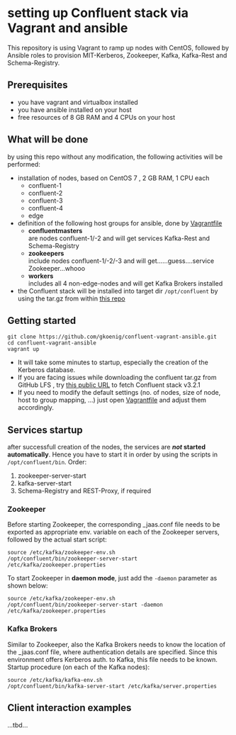 # setting up Confluent stack via Vagrant and ansible
This repository is using Vagrant to ramp up nodes with CentOS, followed by Ansible roles to provision MIT-Kerberos, Zookeeper, Kafka, Kafka-Rest and Schema-Registry.  

## Prerequisites
* you have vagrant and virtualbox installed
* you have ansible installed on your host
* free resources of 8 GB RAM and 4 CPUs on your host

## What will be done  
by using this repo without any modification, the following activities will be performed:  

* installation of nodes, based on CentOS 7 , 2 GB RAM, 1 CPU each
  * confluent-1
  * confluent-2
  * confluent-3
  * confluent-4
  * edge
* definition of the following host groups for ansible, done by [Vagrantfile](./Vagrantfile)  
  * **confluentmasters**  
  are nodes confluent-1/-2 and will get services Kafka-Rest and Schema-Registry  
  * **zookeepers**  
  include nodes confluent-1/-2/-3 and will get......guess....service Zookeeper...whooo
  * **workers**  
  includes all 4 non-edge-nodes and will get Kafka Brokers installed  
* the Confluent stack will be installed into target dir ```/opt/confluent``` by using the tar.gz from within [this repo](./resources)

## Getting started
```  
git clone https://github.com/gkoenig/confluent-vagrant-ansible.git  
cd confluent-vagrant-ansible  
vagrant up
```
- It will take some minutes to startup, especially the creation of the Kerberos database.  
- If you are facing issues while downloading the confluent tar.gz from GitHub LFS , try [this public URL](http://packages.confluent.io/archive/3.2/confluent-oss-3.2.1-2.11.tar.gz) to fetch Confluent stack v3.2.1  
- If you need to modify the default settings (no. of nodes, size of node, host to group mapping, ...) just open [Vagrantfile](./Vagrantfile) and adjust them accordingly.


## Services startup
after successfull creation of the nodes, the services are **_not_ started automatically**. Hence you have to start it in order by using the scripts in ```/opt/confluent/bin```. Order:
1. zookeeper-server-start
2. kafka-server-start
3. Schema-Registry and REST-Proxy, if required    

### Zookeeper
Before starting Zookeeper, the corresponding _jaas.conf file needs to be exported as appropriate env. variable on each of the Zookeeper servers, followed by the actual start script:
```
source /etc/kafka/zookeeper-env.sh
/opt/confluent/bin/zookeeper-server-start /etc/kafka/zookeeper.properties
```
To start Zookeeper in **daemon mode**, just add the ```-daemon``` parameter as shown below:  
```
source /etc/kafka/zookeeper-env.sh
/opt/confluent/bin/zookeeper-server-start -daemon /etc/kafka/zookeeper.properties
```

### Kafka Brokers
Similar to Zookeeper, also the Kafka Brokers needs to know the location of the _jaas.conf file, where authentication details are specified. Since this environment offers Kerberos auth. to Kafka, this file needs to be known. Startup procedure (on each of the Kafka nodes):  
```
source /etc/kafka/kafka-env.sh
/opt/confluent/bin/kafka-server-start /etc/kafka/server.properties
```

## Client interaction examples
...tbd...
